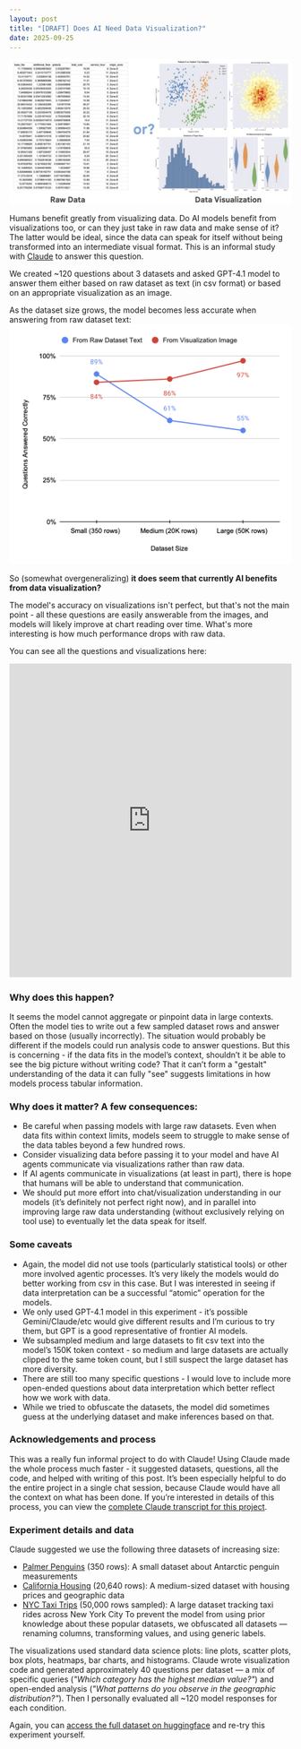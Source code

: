 ```yaml
---
layout: post
title: "[DRAFT] Does AI Need Data Visualization?"
date: 2025-09-25
---
```

![Intro image that shows raw data spreadsheet vs data visualization images](images/intro.jpg)

Humans benefit greatly from visualizing data. Do AI models benefit from visualizations too, or can they just take in raw data and make sense of it? The latter would be ideal, since the data can speak for itself without being transformed into an intermediate visual format. This is an informal study with [Claude](https://claude.ai/) to answer this question.

We created ~120 questions about 3 datasets and asked GPT-4.1 model to answer them either based on raw dataset as text (in csv format) or based on an appropriate visualization as an image.

As the dataset size grows, the model becomes less accurate when answering from raw dataset text:
![Plot showing accuracies over 3 datasets](images/accuracy.png)

So (somewhat overgeneralizing) **it does seem that currently AI benefits from data visualization?**

The model's accuracy on visualizations isn't perfect, but that's not the main point - all these questions are easily answerable from the images, and models will likely improve at chart reading over time. What's more interesting is how much performance drops with raw data.

You can see all the questions and visualizations here:
<iframe
  src="https://huggingface.co/datasets/imordatch/csv_vs_viz/embed/viewer/default/train"
  frameborder="0"
  width="100%"
  height="560px"
></iframe>

### Why does this happen?
It seems the model cannot aggregate or pinpoint data in large contexts. Often the model ties to write out a few sampled dataset rows and answer based on those (usually incorrectly). The situation would probably be different if the models could run analysis code to answer questions. But this is concerning - if the data fits in the model’s context, shouldn’t it be able to see the big picture without writing code? That it can’t form a "gestalt" understanding of the data it can fully "see" suggests limitations in how models process tabular information.

### Why does it matter? A few consequences:
* Be careful when passing models with large raw datasets. Even when data fits within context limits, models seem to struggle to make sense of the data tables beyond a few hundred rows.
* Consider visualizing data before passing it to your model and have AI agents communicate via visualizations rather than raw data.
* If AI agents communicate in visualizations (at least in part), there is hope that humans will be able to understand that communication.
* We should put more effort into chat/visualization understanding in our models (it’s definitely not perfect right now), and in parallel into improving large raw data understanding (without exclusively relying on tool use) to eventually let the data speak for itself.

### Some caveats
* Again, the model did not use tools (particularly statistical tools) or other more involved agentic processes. It’s very likely the models would do better working from csv in this case. But I was interested in seeing if data interpretation can be a successful “atomic” operation for the models.
* We only used GPT-4.1 model in this experiment - it’s possible Gemini/Claude/etc would give different results and I’m curious to try them, but GPT is a good representative of frontier AI models.
* We subsampled medium and large datasets to fit csv text into the model’s 150K token context - so medium and large datasets are actually clipped to the same token count, but I still suspect the large dataset has more diversity.
* There are still too many specific questions - I would love to include more open-ended questions about data interpretation which better reflect how we work with data.
* While we tried to obfuscate the datasets, the model did sometimes guess at the underlying dataset and make inferences based on that.

### Acknowledgements and process
This was a really fun informal project to do with Claude! Using Claude made the whole process much faster - it suggested datasets, questions, all the code, and helped with writing of this post. It’s been especially helpful to do the entire project in a single chat session, because Claude would have all the context on what has been done. If you’re interested in details of this process, you can view the [complete Claude transcript for this project](https://claude.ai/share/ca4da6ab-189a-43ae-8a5b-0de33013542a).

### Experiment details and data
Claude suggested we use the following three datasets of increasing size:
* [Palmer Penguins](https://allisonhorst.github.io/palmerpenguins/) (350 rows): A small dataset about Antarctic penguin measurements
* [California Housing](https://scikit-learn.org/stable/datasets/real_world.html#california-housing-dataset) (20,640 rows): A medium-sized dataset with housing prices and geographic data
* [NYC Taxi Trips](https://www.nyc.gov/site/tlc/about/tlc-trip-record-data.page) (50,000 rows sampled): A large dataset tracking taxi rides across New York City
To prevent the model from using prior knowledge about these popular datasets, we obfuscated all datasets — renaming columns, transforming values, and using generic labels.

The visualizations used standard data science plots: line plots, scatter plots, box plots, heatmaps, bar charts, and histograms. Claude wrote visualization code and generated approximately 40 questions per dataset — a mix of specific queries (_"Which category has the highest median value?"_) and open-ended analysis (_"What patterns do you observe in the geographic distribution?"_). Then I personally evaluated all ~120 model responses for each condition.

Again, you can [access the full dataset on huggingface](https://huggingface.co/datasets/imordatch/csv_vs_viz/) and re-try this experiment yourself.
